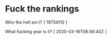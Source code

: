 # Fuck the rankings

Who the hell am I?
{ 19734110 }

What fucking year is it?
[ 2025-03-16T06:56:40Z ]
